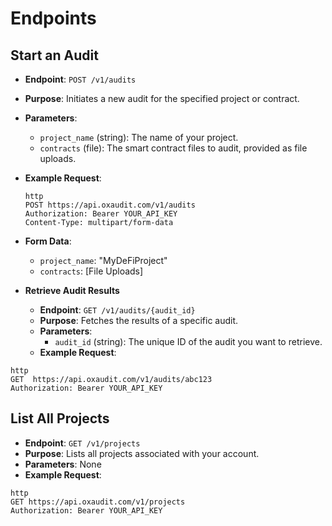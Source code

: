 # Endpoints

## **Start an Audit**

* **Endpoint**: `POST /v1/audits`
* **Purpose**: Initiates a new audit for the specified project or contract.
* **Parameters**:
  * `project_name` (string): The name of your project.
  * `contracts` (file): The smart contract files to audit, provided as file uploads.
*   **Example Request**:

    ```
    http
    POST https://api.oxaudit.com/v1/audits
    Authorization: Bearer YOUR_API_KEY
    Content-Type: multipart/form-data
    ```
* **Form Data**:
  * `project_name`: "MyDeFiProject"
  * `contracts`: \[File Uploads]
* **Retrieve Audit Results**
  * **Endpoint**: `GET /v1/audits/{audit_id}`
  * **Purpose**: Fetches the results of a specific audit.
  * **Parameters**:
    * `audit_id` (string): The unique ID of the audit you want to retrieve.
  * **Example Request**:

```
http
GET  https://api.oxaudit.com/v1/audits/abc123
Authorization: Bearer YOUR_API_KEY

```

## **List All Projects**

* **Endpoint**: `GET /v1/projects`
* **Purpose**: Lists all projects associated with your account.
* **Parameters**: None
* **Example Request**:

```
http
GET https://api.oxaudit.com/v1/projects
Authorization: Bearer YOUR_API_KEY
```
